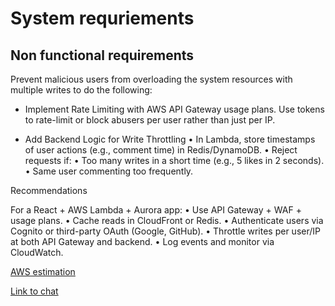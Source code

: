 # System requriements

## Non functional requirements

Prevent malicious users from overloading the system resources with multiple writes to do the following:

- Implement Rate Limiting with AWS API Gateway usage plans. Use tokens to rate-limit or block abusers per user rather than just per IP.

- Add Backend Logic for Write Throttling
	•	In Lambda, store timestamps of user actions (e.g., comment time) in Redis/DynamoDB.
	•	Reject requests if:
	•	Too many writes in a short time (e.g., 5 likes in 2 seconds).
	•	Same user commenting too frequently.


Recommendations

For a React + AWS Lambda + Aurora app:
	•	Use API Gateway + WAF + usage plans.
	•	Cache reads in CloudFront or Redis.
	•	Authenticate users via Cognito or third-party OAuth (Google, GitHub).
	•	Throttle writes per user/IP at both API Gateway and backend.
	•	Log events and monitor via CloudWatch.


[AWS estimation](https://calculator.aws/#/estimate?id=d0265126f039780dd9bf56cb6edcdc3c763ec7f6)

[Link to chat](https://chatgpt.com/share/685f8ee1-0b88-8000-b05b-a67de9e5a024)